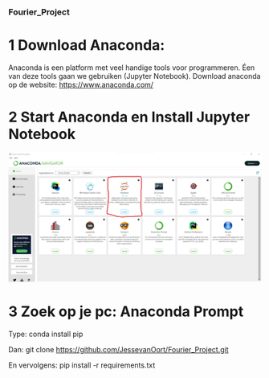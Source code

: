 ### Fourier_Project

# 1 Download Anaconda:
Anaconda is een platform met veel handige tools voor programmeren. Éen van deze tools gaan we gebruiken (Jupyter Notebook). Download anaconda op de website:
https://www.anaconda.com/

# 2 Start Anaconda en Install Jupyter Notebook
!['Jupyter Notebook'](<Images/anaconda.png>)

# 3 Zoek op je pc: Anaconda Prompt
Type:
 conda install pip

Dan:
 git clone https://github.com/JessevanOort/Fourier_Project.git

En vervolgens:
 pip install -r requirements.txt

